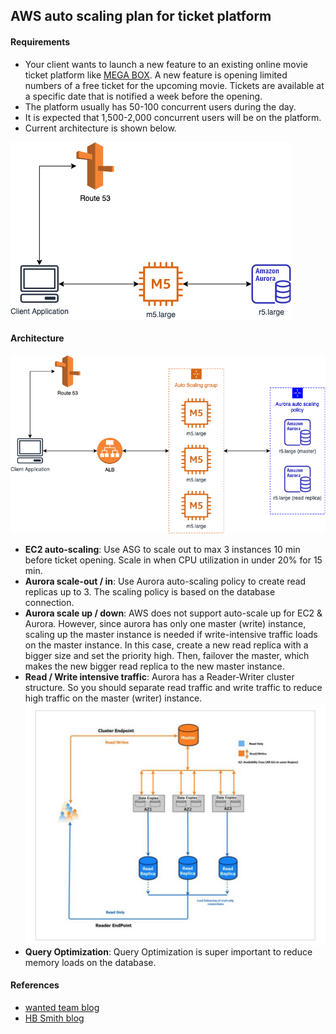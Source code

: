## AWS auto scaling plan for ticket platform

#### Requirements
- Your client wants to launch a new feature to an existing online movie ticket platform like [MEGA BOX](https://www.megabox.co.kr/). A new feature is opening limited numbers of a free ticket for the upcoming movie. Tickets are available at a specific date that is notified a week before the opening.
- The platform usually has 50-100 concurrent users during the day.
- It is expected that 1,500-2,000 concurrent users will be on the platform.
- Current architecture is shown below.

![current-architecure](./images/before-auto-scaling.png)


#### Architecture

![auto-scaling-plan](./images/auto-scaling-plan.png)
- **EC2 auto-scaling**: Use ASG to scale out to max 3 instances 10 min before ticket opening. Scale in when CPU utilization in under 20% for 15 min.
- **Aurora scale-out / in**: Use Aurora auto-scaling policy to create read replicas up to 3. The scaling policy is based on the database connection.
- **Aurora scale up / down**: AWS does not support auto-scale up for EC2 & Aurora. However, since aurora has only one master (write) instance, scaling up the master instance is needed if write-intensive traffic loads on the master instance. In this case, create a new read replica with a bigger size and set the priority high. Then, failover the master, which makes the new bigger read replica to the new master instance.
- **Read / Write intensive traffic**: Aurora has a Reader-Writer cluster structure. So you should separate read traffic and write traffic to reduce high traffic on the master (writer) instance.
![aurora-cluster](./images/aurora-cluster.png)
- **Query Optimization**: Query Optimization is super important to reduce memory loads on the database.






#### References
- [wanted team blog](https://medium.com/wantedjobs/rds-mysql%EC%9D%84-rds-aurora%EB%A1%9C-%EC%9D%B4%EC%A0%84%ED%95%98%EA%B8%B0-ad67c857b017)
- [HB Smith blog](https://medium.com/hbsmith/aws-aurora-%EB%8F%84%EC%9E%85%EC%97%90-%EB%8C%80%ED%95%9C-%EB%AA%87%EA%B0%80%EC%A7%80-%EC%82%AC%EC%8B%A4-45eb602bad58)
